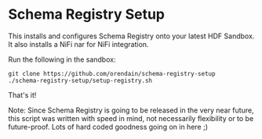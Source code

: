 # Schema Registry Setup

This installs and configures Schema Registry onto your latest HDF Sandbox.  It also installs a NiFi nar for NiFi integration.

Run the following in the sandbox:
```
git clone https://github.com/orendain/schema-registry-setup
./schema-registry-setup/setup-registry.sh
```

That's it!

Note: Since Schema Registry is going to be released in the very near future, this script was written with speed in mind, not necessarily flexibility or to be future-proof.  Lots of hard coded goodness going on in here ;)

